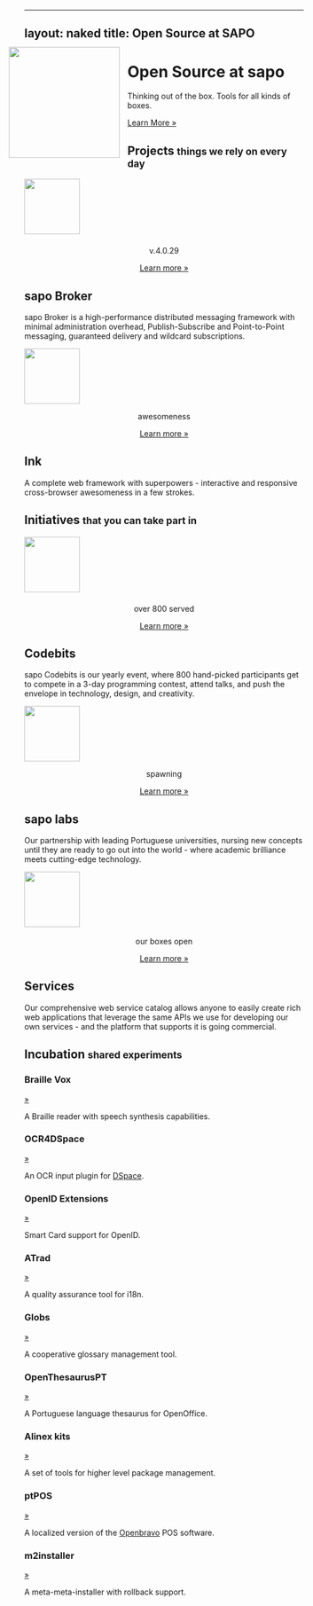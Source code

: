 ----
layout: naked
title: Open Source at SAPO
----

<div class="hero-unit">
    <img src="img/greencubes512.png" style="float: left; width: 200px; height: 200px; padding: 1em; margin-left: -3em;margin-top: -3em;">
  <div>
  <h1>Open Source at <span class="podium">sapo</span></h1>
  <p>Thinking out of the box. Tools for all kinds of boxes.</p>
  <p><a class="btn large success" href="#!about">Learn More &raquo;</a></p>
  </div>
</div>
    <!-- Columns -->
<section id="projects">
    <div class="page-header">
    <h1>Projects <small>things we rely on every day</small></h1>
    </div>
    <div class="row">
      <div class="span-one-half row">
        <div class="span2">
        <img align="middle" src="img/broker128.png" style="width: 100px; height; auto; clear: both; margin-bottom: 0.5em;">
        <p align="middle"><span class="label success">v.4.0.29</span></p>
        <p align="middle"><a class="btn small success" href="#!broker">Learn more &raquo;</a></p>
        </div>
        <div class="span5">
        <h2><span class="podium">sapo</span> Broker</h2>
        <p><span class="podium">sapo</span> Broker is a high-performance distributed messaging framework with minimal administration overhead, Publish-Subscribe and Point-to-Point messaging, guaranteed delivery and wildcard subscriptions.</p>
        </div>
      </div>
      <div class="span-one-half row">
        <div class="span2">
        <img align="middle" src="img/ink128.png" style="width: 100px; height; auto; padding-bottom: 0em;">
        <p align="middle"><span class="label">awesomeness</span></p>
        <p align="middle"><a class="btn small success" href="http://ink.sapo.pt">Learn more &raquo;</a></p>
        </div>
        <div class="span5">
        <h2>Ink</h2>
        <p>A complete web framework with superpowers - interactive and responsive cross-browser awesomeness in a few strokes.</p>
        </div>
      </div>
    </div>
</section>

<section id="initiatives">
<div class="page-header">
<h1>Initiatives <small>that you can take part in</small></h1>
</div>
<div class="row">
<div class="span-one-third row">
        <div class="span2">
        <img align="middle" src="img/bot128.png" style="width: 100px; height; auto; clear: both; margin-bottom: 0.5em;">
        <p align="middle"><span class="label success">over 800 served</span></p>
        <p align="middle"><a class="btn small success" href="http://codebits.eu">Learn more &raquo;</a></p>
        </div>
        <div class="span3">
        <h2>Codebits</h2>
        <p><span class="podium">sapo</span> Codebits is our yearly event, where 800 hand-picked participants get to compete in a 3-day programming contest, attend talks, and push the envelope in technology, design, and creativity.</p>
        </div>
      </div>
      <div class="span-one-third row">
        <div class="span2">
        <img align="middle" src="img/labs400.png" style="width: 100px; height; auto;">
        <p align="middle"><span class="label">spawning</span></p>
        <p align="middle"><a class="btn small success" href="http://labs.sapo.pt">Learn more &raquo;</a></p>
        </div>
        <div class="span3">
        <h2><span class="podium">sapo</span> labs</h2>
         <p>Our partnership with leading Portuguese universities, nursing new concepts until they are ready to go out into the world - where academic brilliance meets cutting-edge technology.</p>
        </div>
     </div>
      <div class="span-one-third row">
        <div class="span2">
        <img align="middle" src="img/sdb128.png" style="width: 100px; height; auto; padding-bottom: 0.2em;">
        <p align="middle"><span class="label notice">our boxes open</span></p>
        <p align="middle"><a class="btn small success" href="https://store.services.sapo.pt/en/Catalog">Learn more &raquo;</a></p>
        </div>
        <div class="span3">
        <h2>Services</h2>
        <p>Our comprehensive web service catalog allows anyone to easily create rich web applications that leverage the same APIs we use for developing our own services - and the platform that supports it is going commercial.</p>
        </div>
      </div>
    </div>
</section>

<section id="experiments">
  <div class="page-header">
    <h1>Incubation <small>shared experiments</small></h1>
  </div>
    <div class="row">
        <div class="span3">
        <h3>Braille Vox</h3>
        <a title="this project is documented in Portuguese only" href="http://softwarelivre.sapo.pt/bvox" class="floaty btn tiny success">&raquo;</a>
        <p class="floaty">A Braille reader with speech synthesis capabilities.</p>
        </div>
        <div class="span3">
        <h3>OCR4DSpace</h3>
        <a title="this project is documented in Portuguese only" href="http://softwarelivre.sapo.pt/ocrd" class="floaty btn tiny success">&raquo;</a>
        <p class="floaty">An OCR input plugin for <a href="http://www.dspace.org/">DSpace</a>.</p>
        </div>
        <div class="span4">
        <h3>OpenID Extensions</h3>
        <a title="this project is documented in Portuguese only" href="http://softwarelivre.sapo.pt/eoid" class="floaty btn tiny success">&raquo;</a>
        <p class="floaty">Smart Card support for OpenID.</p>
        </div>
        <div class="span3">
        <h3>ATrad</h3>
        <a title="this project is documented in Portuguese only" href="http://softwarelivre.sapo.pt/atrad" class="floaty btn tiny success">&raquo;</a>
        <p class="floaty">A quality assurance tool for i18n.</p>
        </div>
        <div class="span3">
        <h3>Globs</h3>
        <a title="this project is documented in Portuguese only" href="http://softwarelivre.sapo.pt/globs" class="floaty btn tiny success">&raquo;</a>
        <p class="floaty">A cooperative glossary management tool.</p>
        </div>
    </div>
    <div class="row">
        <div class="span3">
        <h3>OpenThesaurusPT</h3>
        <a title="this project is documented in Portuguese only" href="http://softwarelivre.sapo.pt/otoo" class="floaty btn tiny success">&raquo;</a>
        <p class="floaty">A Portuguese language thesaurus for OpenOffice.</p>
        </div>
        <div class="span3">
        <h3>Alinex kits</h3>
        <a title="this project is documented in Portuguese only" href="http://softwarelivre.sapo.pt/kitsalinex" class="floaty btn tiny success">&raquo;</a>
        <p class="floaty">A set of tools for higher level package management.</p>
        </div>
        <div class="span4">
        <h3>ptPOS</h3>
        <a title="this project is documented in Portuguese only" href="http://softwarelivre.sapo.pt/ptpos" class="floaty btn tiny success">&raquo;</a>
        <p class="floaty">A localized version of the <a href="http://www.openbravo.com/product/pos/">Openbravo</a> POS software.</p>
        </div>
        <div class="span3">
        <h3>m2installer</h3>
        <a title="this project is documented in Portuguese only" href="http://softwarelivre.sapo.pt/m2installer" class="floaty btn tiny success">&raquo;</a>
        <p class="floaty">
        A meta-meta-installer with rollback support.</p>
        </div>
    </div>
</section>
